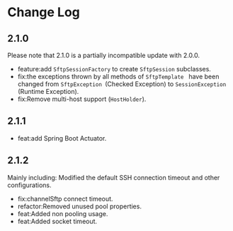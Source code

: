 # Change Log

## 2.1.0

Please note that 2.1.0 is a partially incompatible update with 2.0.0.

- feature:add `SftpSessionFactory` to create `SftpSession` subclasses.
- fix:the exceptions thrown by all methods of `SftpTemplate ` have been changed from `SftpException `(Checked Exception) to `SessionException `(Runtime Exception).
- fix:Remove multi-host support (`HostHolder`).

## 2.1.1

- feat:add Spring Boot Actuator.

## 2.1.2

Mainly including: Modified the default SSH connection timeout and other configurations.

- fix:channelSftp connect timeout.
- refactor:Removed unused pool properties.
- feat:Added non pooling usage.
- feat:Added socket timeout.
